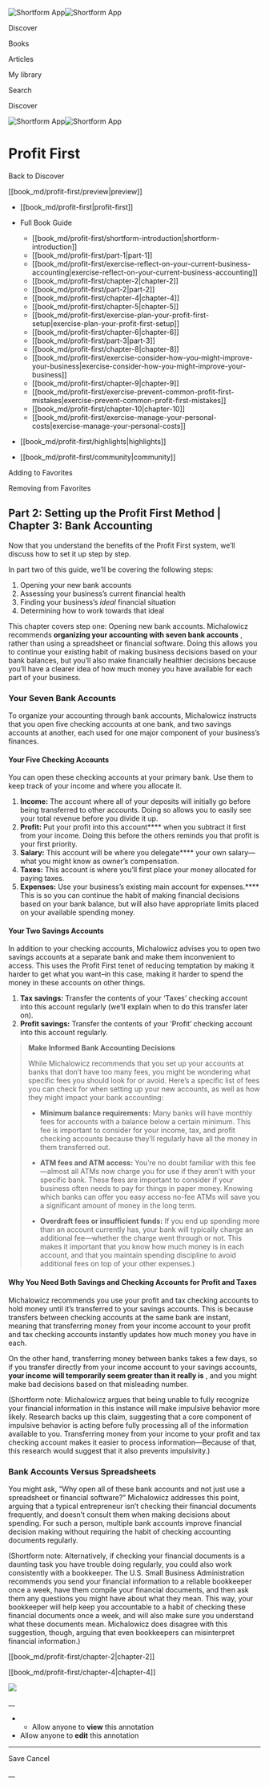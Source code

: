 ![Shortform App](/img/logo.36a2399e.svg)![Shortform App](/img/logo-dark.70c1b072.svg)

Discover

Books

Articles

My library

Search

Discover

![Shortform App](/img/logo.36a2399e.svg)![Shortform App](/img/logo-dark.70c1b072.svg)

# Profit First

Back to Discover

[[book_md/profit-first/preview|preview]]

  * [[book_md/profit-first|profit-first]]
  * Full Book Guide

    * [[book_md/profit-first/shortform-introduction|shortform-introduction]]
    * [[book_md/profit-first/part-1|part-1]]
    * [[book_md/profit-first/exercise-reflect-on-your-current-business-accounting|exercise-reflect-on-your-current-business-accounting]]
    * [[book_md/profit-first/chapter-2|chapter-2]]
    * [[book_md/profit-first/part-2|part-2]]
    * [[book_md/profit-first/chapter-4|chapter-4]]
    * [[book_md/profit-first/chapter-5|chapter-5]]
    * [[book_md/profit-first/exercise-plan-your-profit-first-setup|exercise-plan-your-profit-first-setup]]
    * [[book_md/profit-first/chapter-6|chapter-6]]
    * [[book_md/profit-first/part-3|part-3]]
    * [[book_md/profit-first/chapter-8|chapter-8]]
    * [[book_md/profit-first/exercise-consider-how-you-might-improve-your-business|exercise-consider-how-you-might-improve-your-business]]
    * [[book_md/profit-first/chapter-9|chapter-9]]
    * [[book_md/profit-first/exercise-prevent-common-profit-first-mistakes|exercise-prevent-common-profit-first-mistakes]]
    * [[book_md/profit-first/chapter-10|chapter-10]]
    * [[book_md/profit-first/exercise-manage-your-personal-costs|exercise-manage-your-personal-costs]]
  * [[book_md/profit-first/highlights|highlights]]
  * [[book_md/profit-first/community|community]]



Adding to Favorites 

Removing from Favorites 

## Part 2: Setting up the Profit First Method | Chapter 3: Bank Accounting

Now that you understand the benefits of the Profit First system, we’ll discuss how to set it up step by step.

In part two of this guide, we’ll be covering the following steps:

  1. Opening your new bank accounts
  2. Assessing your business’s current financial health
  3. Finding your business’s _ideal_ financial situation
  4. Determining how to work towards that ideal



This chapter covers step one: Opening new bank accounts. Michalowicz recommends **organizing your accounting with seven bank accounts** , rather than using a spreadsheet or financial software. Doing this allows you to continue your existing habit of making business decisions based on your bank balances, but you’ll also make financially healthier decisions because you’ll have a clearer idea of how much money you have available for each part of your business.

### Your Seven Bank Accounts

To organize your accounting through bank accounts, Michalowicz instructs that you open five checking accounts at one bank, and two savings accounts at another, each used for one major component of your business’s finances.

#### Your Five Checking Accounts

You can open these checking accounts at your primary bank. Use them to keep track of your income and where you allocate it.

  1. **Income:** The account where all of your deposits will initially go before being transferred to other accounts. Doing so allows you to easily see your total revenue before you divide it up. 
  2. **Profit:** Put your profit into this account**** when you subtract it first from your income. Doing this before the others reminds you that profit is your first priority.
  3. **Salary:** This account will be where you delegate**** your own salary—what you might know as owner’s compensation.
  4. **Taxes:** This account is where you’ll first place your money allocated for paying taxes.
  5. **Expenses:** Use your business’s existing main account for expenses.**** This is so you can continue the habit of making financial decisions based on your bank balance, but will also have appropriate limits placed on your available spending money. 



#### Your Two Savings Accounts

In addition to your checking accounts, Michalowicz advises you to open two savings accounts at a separate bank and make them inconvenient to access. This uses the Profit First tenet of reducing temptation by making it harder to get what you want–in this case, making it harder to spend the money in these accounts on other things.

  1. **Tax savings:** Transfer the contents of your ‘Taxes’ checking account into this account regularly (we’ll explain when to do this transfer later on). 
  2. **Profit savings:** Transfer the contents of your ‘Profit’ checking account into this account regularly. 



> **Make Informed Bank Accounting Decisions**
> 
> While Michalowicz recommends that you set up your accounts at banks that don’t have too many fees, you might be wondering what specific fees you should look for or avoid. Here’s a specific list of fees you can check for when setting up your new accounts, as well as how they might impact your bank accounting:
> 
>   * **Minimum balance requirements:** Many banks will have monthly fees for accounts with a balance below a certain minimum. This fee is important to consider for your income, tax, and profit checking accounts because they’ll regularly have all the money in them transferred out.
> 
>   * **ATM fees and ATM access:** You’re no doubt familiar with this fee—almost all ATMs now charge you for use if they aren’t with your specific bank. These fees are important to consider if your business often needs to pay for things in paper money. Knowing which banks can offer you easy access no-fee ATMs will save you a significant amount of money in the long term.
> 
>   * **Overdraft fees or insufficient funds:** If you end up spending more than an account currently has, your bank will typically charge an additional fee—whether the charge went through or not. This makes it important that you know how much money is in each account, and that you maintain spending discipline to avoid additional fees on top of your other expenses.)
> 
> 


#### Why You Need Both Savings and Checking Accounts for Profit and Taxes

Michalowicz recommends you use your profit and tax checking accounts to hold money until it’s transferred to your savings accounts. This is because transfers between checking accounts at the same bank are instant, meaning that transferring money from your income account to your profit and tax checking accounts instantly updates how much money you have in each.

On the other hand, transferring money between banks takes a few days, so if you transfer directly from your income account to your savings accounts, **your income will temporarily seem greater than it really is** , and you might make bad decisions based on that misleading number.

(Shortform note: Michalowicz argues that being unable to fully recognize your financial information in this instance will make impulsive behavior more likely. Research backs up this claim, suggesting that a core component of impulsive behavior is acting before fully processing all of the information available to you. Transferring money from your income to your profit and tax checking account makes it easier to process information—Because of that, this research would suggest that it also prevents impulsivity.)

### Bank Accounts Versus Spreadsheets

You might ask, “Why open all of these bank accounts and not just use a spreadsheet or financial software?” Michalowicz addresses this point, arguing that a typical entrepreneur isn’t checking their financial documents frequently, and doesn’t consult them when making decisions about spending. For such a person, multiple bank accounts improve financial decision making without requiring the habit of checking accounting documents regularly.

(Shortform note: Alternatively, if checking your financial documents is a daunting task you have trouble doing regularly, you could also work consistently with a bookkeeper. The U.S. Small Business Administration recommends you send your financial information to a reliable bookkeeper once a week, have them compile your financial documents, and then ask them any questions you might have about what they mean. This way, your bookkeeper will help keep you accountable to a habit of checking these financial documents once a week, and will also make sure you understand what these documents mean. Michalowicz does disagree with this suggestion, though, arguing that even bookkeepers can misinterpret financial information.)

[[book_md/profit-first/chapter-2|chapter-2]]

[[book_md/profit-first/chapter-4|chapter-4]]

![](https://bat.bing.com/action/0?ti=56018282&Ver=2&mid=2b1e26ff-c008-418b-b484-e422117a1a80&sid=f30c5e70639211ee87d33f0876d93783&vid=f30c9700639211eeb3a75d830392c94f&vids=0&msclkid=N&pi=0&lg=en-US&sw=800&sh=600&sc=24&nwd=1&tl=Shortform%20%7C%20Book&p=https%3A%2F%2Fwww.shortform.com%2Fapp%2Fbook%2Fprofit-first%2Fpart-2&r=&lt=651&evt=pageLoad&sv=1&rn=38786)

__

  *   * Allow anyone to **view** this annotation
  * Allow anyone to **edit** this annotation



* * *

Save Cancel

__



